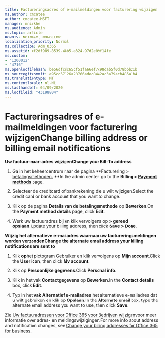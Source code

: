 ```yaml
---
title: Factureringsadres of e-mailmeldingen voor facturering wijzigen
ms.author: cmcatee
author: cmcatee-MSFT
manager: mnirkhe
ms.audience: Admin
ms.topic: article
ROBOTS: NOINDEX, NOFOLLOW
localization_priority: Normal
ms.collection: Adm_O365
ms.assetid: ef2df989-8539-48b5-a324-97d2e09f14fe
ms.custom:
- "1200012"
- "4716"
ms.openlocfilehash: be56dfcdc65cf51fa66ef7c98dab5f0d78bbb21b
ms.sourcegitcommit: e95cc57126a28766adec8442ac3a79acb485a1b4
ms.translationtype: MT
ms.contentlocale: nl-NL
ms.lasthandoff: 04/09/2020
ms.locfileid: "43198804"
---
```

# <a name="change-billing-address-or-billing-email-notifications"></a><span data-ttu-id="b3d98-102">Factureringsadres of e-mailmeldingen voor facturering wijzigen</span><span class="sxs-lookup"><span data-stu-id="b3d98-102">Change billing address or billing email notifications</span></span>

<span data-ttu-id="b3d98-103">**Uw factuur-naar-adres wijzigen**</span><span class="sxs-lookup"><span data-stu-id="b3d98-103">**Change your Bill-To address**</span></span>

1. <span data-ttu-id="b3d98-104">Ga in het beheercentrum naar de pagina \*\*Facturering > [betalingsmethoden.](https://go.microsoft.com/fwlink/p/?linkid=2018806) \*\*</span><span class="sxs-lookup"><span data-stu-id="b3d98-104">In the admin center, go to the **Billing > [Payment methods](https://go.microsoft.com/fwlink/p/?linkid=2018806)** page.</span></span>

2. <span data-ttu-id="b3d98-105">Selecteer de creditcard of bankrekening die u wilt wijzigen.</span><span class="sxs-lookup"><span data-stu-id="b3d98-105">Select the credit card or bank account that you want to change.</span></span>

3. <span data-ttu-id="b3d98-106">Klik op de pagina **Details van de betalingsmethode** op **Bewerken**.</span><span class="sxs-lookup"><span data-stu-id="b3d98-106">On the **Payment method details** page, click **Edit**.</span></span>

4. <span data-ttu-id="b3d98-107">Werk uw factuuradres bij en klik vervolgens op **> gereed opslaan**.</span><span class="sxs-lookup"><span data-stu-id="b3d98-107">Update your billing address, then click **Save > Done**.</span></span>

<span data-ttu-id="b3d98-108">**Wijzig het alternatieve e-mailadres waarnaar uw factureringsmeldingen worden verzonden**</span><span class="sxs-lookup"><span data-stu-id="b3d98-108">**Change the alternate email address your billing notifications are sent to**</span></span> 

1. <span data-ttu-id="b3d98-109">Klik **op**het pictogram Gebruiker en klik vervolgens op **Mijn account**.</span><span class="sxs-lookup"><span data-stu-id="b3d98-109">Click the **User icon**, then click **My account**.</span></span>

2. <span data-ttu-id="b3d98-110">Klik op **Persoonlijke gegevens**.</span><span class="sxs-lookup"><span data-stu-id="b3d98-110">Click **Personal info**.</span></span>

3. <span data-ttu-id="b3d98-111">Klik in het vak **Contactgegevens** op **Bewerken**.</span><span class="sxs-lookup"><span data-stu-id="b3d98-111">In the **Contact details** box, click **Edit**.</span></span>

4. <span data-ttu-id="b3d98-112">Typ in het **vak Alternatief e-mailadres** het alternatieve e-mailadres dat u wilt gebruiken en klik op **Opslaan**.</span><span class="sxs-lookup"><span data-stu-id="b3d98-112">In the **Alternate email** box, type the alternate email address you want to use, then click **Save**.</span></span>

<span data-ttu-id="b3d98-113">Zie [Uw factuuradressen voor Office 365 voor Bedrijven wijzigen](https://docs.microsoft.com/microsoft-365/commerce/billing-and-payments/change-your-billing-addresses?view=o365-worldwide)voor meer informatie over adres- en meldingswijzigingen.</span><span class="sxs-lookup"><span data-stu-id="b3d98-113">For more info about address and notification changes, see [Change your billing addresses for Office 365 for business](https://docs.microsoft.com/microsoft-365/commerce/billing-and-payments/change-your-billing-addresses?view=o365-worldwide).</span></span>
